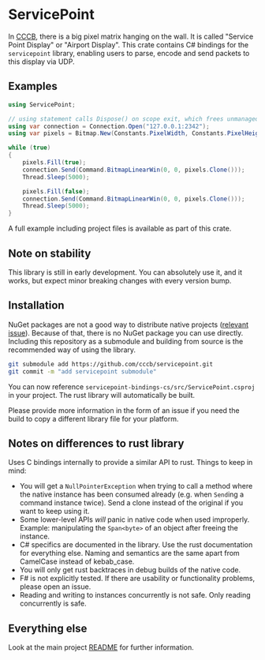 # ServicePoint

In [CCCB](https://berlin.ccc.de/), there is a big pixel matrix hanging on the wall. It is called  "Service Point
Display" or "Airport Display".
This crate contains C# bindings for the `servicepoint` library, enabling users to parse, encode and send packets to this display via UDP.

## Examples

```csharp
using ServicePoint;

// using statement calls Dispose() on scope exit, which frees unmanaged instances
using var connection = Connection.Open("127.0.0.1:2342");
using var pixels = Bitmap.New(Constants.PixelWidth, Constants.PixelHeight);

while (true)
{
    pixels.Fill(true);
    connection.Send(Command.BitmapLinearWin(0, 0, pixels.Clone()));
    Thread.Sleep(5000);

    pixels.Fill(false);
    connection.Send(Command.BitmapLinearWin(0, 0, pixels.Clone()));
    Thread.Sleep(5000);
}
```

A full example including project files is available as part of this crate.

## Note on stability

This library is still in early development.
You can absolutely use it, and it works, but expect minor breaking changes with every version bump.

## Installation

NuGet packages are not a good way to distribute native projects ([relevant issue](https://github.com/dotnet/sdk/issues/33845)).
Because of that, there is no NuGet package you can use directly.
Including this repository as a submodule and building from source is the recommended way of using the library.

```bash
git submodule add https://github.com/cccb/servicepoint.git
git commit -m "add servicepoint submodule"
```

You can now reference `servicepoint-bindings-cs/src/ServicePoint.csproj` in your project.
The rust library will automatically be built.

Please provide more information in the form of an issue if you need the build to copy a different library file for your platform.

## Notes on differences to rust library

Uses C bindings internally to provide a similar API to rust. Things to keep in mind:

- You will get a `NullPointerException` when trying to call a method where the native instance has been consumed already (e.g. when `Send`ing a command instance twice). Send a clone instead of the original if you want to keep using it.
- Some lower-level APIs _will_ panic in native code when used improperly.
  Example: manipulating the `Span<byte>` of an object after freeing the instance.
- C# specifics are documented in the library. Use the rust documentation for everything else. Naming and semantics are the same apart from CamelCase instead of kebab_case.
- You will only get rust backtraces in debug builds of the native code.
- F# is not explicitly tested. If there are usability or functionality problems, please open an issue.
- Reading and writing to instances concurrently is not safe. Only reading concurrently is safe.

## Everything else

Look at the main project [README](https://github.com/cccb/servicepoint/blob/main/README.md) for further information.
